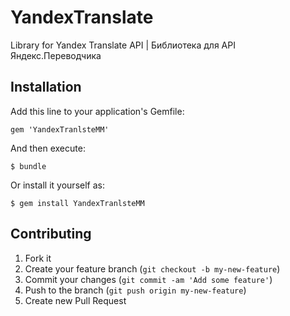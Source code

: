 YandexTranslate
===============

Library for Yandex Translate API | Библиотека для API Яндекс.Переводчика

## Installation

Add this line to your application's Gemfile:

    gem 'YandexTranlsteMM'

And then execute:

    $ bundle

Or install it yourself as:

    $ gem install YandexTranlsteMM
    
## Contributing

1. Fork it
2. Create your feature branch (`git checkout -b my-new-feature`)
3. Commit your changes (`git commit -am 'Add some feature'`)
4. Push to the branch (`git push origin my-new-feature`)
5. Create new Pull Request
